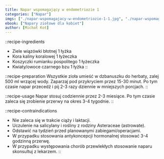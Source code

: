 ```yaml
---
title: Napar wspomagający w endometriozie 1
categories: ["Napar"]
imgs: ["./napar-wspomagajacy-w-endometriozie-1-1.jpg", "./napar-wspomagajacy-w-endometriozie-1-2.jpg"]
ebook: ["Napary ziołowe dla kobiet"]
author: [Michał Kot]
---
```


::recipe-ingredients
- Ziele wiązówki błotnej 1 łyżka
- Kora kaliny koralowej 1 łyżeczka
- Koszyczki rumianku pospolitego 1 łyżeczka
- Kwiaty/owoce czarnego bzu 1 łyżka
::

::recipe-preparation
Wszystkie zioła umieść w dzbanuszku do herbaty, zalej 500 ml wrzącej wody. Zaparzaj pod przykryciem przez 15-30 minut. Po tym czasie napar przecedź i pij 2-3 razy dziennie w mniejszych porcjach.
::

::recipe-usage
Napar stosuj codziennie przez 2-3 miesiące. Po tym czasie zaleca się zrobienie przerwy na okres 3-4 tygodnie.
::

::recipe-contraindications
- Nie zaleca się w trakcie ciąży i laktacji.
- Uczulenie na salicylany i rośliny z rodziny Asteraceae (astrowate).
- Odstawić na tydzień przed planowanymi zabiegami/operacjami.
- W przypadku stosowania antykoncepcji hormonalnej stosować 3-4 godzinną przerwę.
- W przypadku występowania chorób przewlekłych stosowanie naparu skonsultuj z lekarzem.
::